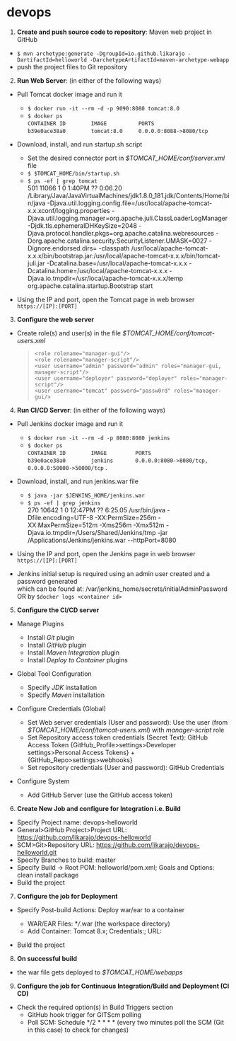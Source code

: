 # devops
1. **Create and push source code to repository**: Maven web project in GitHub
* `$ mvn archetype:generate -DgroupId=io.github.likarajo -DartifactId=helloworld -DarchetypeArtifactId=maven-archetype-webapp`
* push the project files to Git repository

2. **Run Web Server**: (in either of the following ways)

* Pull Tomcat docker image and run it
  * `$ docker run -it --rm -d -p 9090:8080 tomcat:8.0`
  * `$ docker ps`  
  `CONTAINER ID        IMAGE          PORTS`  
  `b39e0ace38a0        tomcat:8.0     0.0.0.0:8088->8080/tcp`

* Download, install, and run startup.sh script
  * Set the desired connector port in *$TOMCAT_HOME/conf/server.xml* file
  * `$ $TOMCAT_HOME/bin/startup.sh`
  * `$ ps -ef | grep tomcat`  
 501 11066     1   0  1:40PM ??         0:06.20 /Library/Java/JavaVirtualMachines/jdk1.8.0_181.jdk/Contents/Home/bin/java -Djava.util.logging.config.file=/usr/local/apache-tomcat-x.x.xconf/logging.properties -Djava.util.logging.manager=org.apache.juli.ClassLoaderLogManager -Djdk.tls.ephemeralDHKeySize=2048 -Djava.protocol.handler.pkgs=org.apache.catalina.webresources -Dorg.apache.catalina.security.SecurityListener.UMASK=0027 -Dignore.endorsed.dirs= -classpath /usr/local/apache-tomcat-x.x.x/bin/bootstrap.jar:/usr/local/apache-tomcat-x.x.x/bin/tomcat-juli.jar -Dcatalina.base=/usr/local/apache-tomcat-x.x.x -Dcatalina.home=/usr/local/apache-tomcat-x.x.x -Djava.io.tmpdir=/usr/local/apache-tomcat-x.x.x/temp org.apache.catalina.startup.Bootstrap start 

* Using the IP and port, open the Tomcat page in web browser  
`https://[IP]:[PORT]`

3. **Configure the web server**

* Create role(s) and user(s) in the file *$TOMCAT_HOME/conf/tomcat-users.xml*  
  >`<role rolename="manager-gui"/>`  
  `<role rolename="manager-script"/>`  
  `<user username="admin" password="admin" roles="manager-gui, manager-script"/>`  
  `<user username="deployer" password="deployer" roles="manager-script"/>`  
  `<user username="tomcat" password="passw0rd" roles="manager-gui/>`

4. **Run CI/CD Server**: (in either of the following ways)

* Pull Jenkins docker image and run it
  * `$ docker run -it --rm -d -p 8080:8080 jenkins`    
  * `$ docker ps`  
  `CONTAINER ID        IMAGE         PORTS`  
  `b39e0ace38a0        jenkins       0.0.0.0:8080->8080/tcp, 0.0.0.0:50000->50000/tcp` . 

* Download, install, and run jenkins.war file
  * `$ java -jar $JENKINS_HOME/jenkins.war`
  * `$ ps -ef | grep jenkins`  
270 10642     1   0 12:47PM ??         6:25.05 /usr/bin/java -Dfile.encoding=UTF-8 -XX:PermSize=256m -XX:MaxPermSize=512m -Xms256m -Xmx512m -Djava.io.tmpdir=/Users/Shared/Jenkins/tmp -jar /Applications/Jenkins/jenkins.war --httpPort=8080

* Using the IP and port, open the Jenkins page in web browser    
`https://[IP]:[PORT]`

* Jenkins initial setup is required using an admin user created and a password generated   
which can be found at: /var/jenkins_home/secrets/initialAdminPassword OR by `$docker logs <container id>` 

5. **Configure the CI/CD server**

* Manage Plugins
  * Install *Git* plugin
  * Install *GitHub* plugin
  * Install *Maven Integration* plugin
  * Install *Deploy to Container* plugins

* Global Tool Configuration
  * Specify *JDK* installation
  * Specify *Maven* installation

* Configure Credentials (Global)
  * Set Web server credentials (User and password): Use the user (from *$TOMCAT_HOME/conf/tomcat-users.xml*) with *manager-script* role
  * Set Repository access token credentials (Secret Text): GitHub Access Token {GitHub_Profile>settings>Developer settings>Personal Access Tokens} + {GitHub_Repo>settings>webhooks}
  * Set repository credentials (User and password): GitHub Credentials

* Configure System
  * Add GitHub Server (use the GitHub access token)

6. **Create New Job and configure for Integration i.e. Build**

* Specify Project name: devops-helloworld
* General>GitHub Project>Project URL: https://github.com/likarajo/devops-helloworld
* SCM>Git>Repository URL: https://github.com/likarajo/devops-helloworld.git
* Specify Branches to build: master
* Specify Build -> Root POM: helloworld/pom.xml; Goals and Options: clean install package
* Build the project

7. **Configure the job for Deployment**

* Specify Post-build Actions: Deploy war/ear to a container
  * WAR/EAR Files: \**/*.war (the workspace directory)
  * Add Container: Tomcat 8.x; Credentials:<of manager-script user>; URL:<ip and port>

* Build the project
 
8. **On successful build**

* the war file gets deployed to *$TOMCAT_HOME/webapps*

9. **Configure the job for Continuous Integration/Build and Deployment (CI CD)**

* Check the required option(s) in Build Triggers section
  * GitHub hook trigger for GITScm polling
  * Poll SCM: Schedule \*/2 \* \* \* \* (every two minutes poll the SCM (Git in this case) to check for changes)

 




